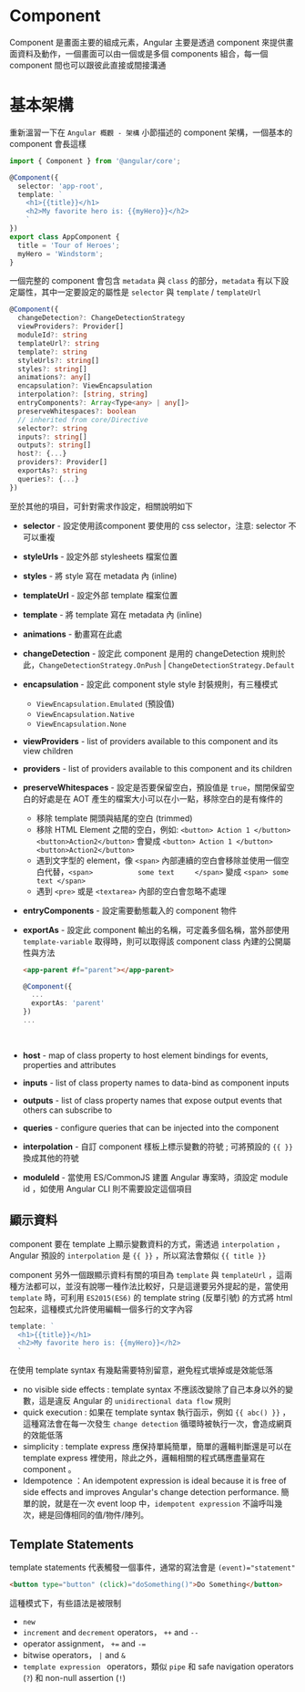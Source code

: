 # Component

Component 是畫面主要的組成元素，Angular 主要是透過 component 來提供畫面資料及動作，一個畫面可以由一個或是多個 components 組合，每一個 component 間也可以跟彼此直接或間接溝通

# 基本架構

重新溫習一下在 `Angular 概觀 - 架構` 小節描述的 component 架構，一個基本的 component 會長這樣

```typescript
import { Component } from '@angular/core';

@Component({
  selector: 'app-root',
  template: `
    <h1>{{title}}</h1>
    <h2>My favorite hero is: {{myHero}}</h2>
    `
})
export class AppComponent {
  title = 'Tour of Heroes';
  myHero = 'Windstorm';
}
```

一個完整的 component 會包含 `metadata` 與 `class` 的部分，`metadata` 有以下設定屬性，其中一定要設定的屬性是 `selector` 與 `template` / `templateUrl`

```typescript
@Component({ 
  changeDetection?: ChangeDetectionStrategy
  viewProviders?: Provider[]
  moduleId?: string
  templateUrl?: string
  template?: string
  styleUrls?: string[]
  styles?: string[]
  animations?: any[]
  encapsulation?: ViewEncapsulation
  interpolation?: [string, string]
  entryComponents?: Array<Type<any> | any[]>
  preserveWhitespaces?: boolean
  // inherited from core/Directive
  selector?: string
  inputs?: string[]
  outputs?: string[]
  host?: {...}
  providers?: Provider[]
  exportAs?: string
  queries?: {...}
})
```

至於其他的項目，可針對需求作設定，相關說明如下

- **selector** - 設定使用該component 要使用的 css selector，注意: selector 不可以重複

- **styleUrls** - 設定外部 stylesheets 檔案位置

- **styles** - 將 style 寫在 metadata 內 (inline)

- **templateUrl** - 設定外部 template 檔案位置

- **template** - 將 template 寫在 metadata 內 (inline)

- **animations** - 動畫寫在此處

- **changeDetection** - 設定此 component 是用的 changeDetection 規則於此，`ChangeDetectionStrategy.OnPush` | `ChangeDetectionStrategy.Default`

- **encapsulation** - 設定此 component style style 封裝規則，有三種模式
  - `ViewEncapsulation.Emulated` (預設值)
  - `ViewEncapsulation.Native`
  - `ViewEncapsulation.None`

- **viewProviders** - list of providers available to this component and its view children

- **providers** - list of providers available to this component and its children

- **preserveWhitespaces** - 設定是否要保留空白，預設值是 `true`，關閉保留空白的好處是在 AOT 產生的檔案大小可以在小一點，移除空白的是有條件的
  - 移除 template 開頭與結尾的空白 (trimmed)
  - 移除 HTML Element 之間的空白，例如: `<button> Action 1 </button>      <button>Action2</button>` 會變成 `<button> Action 1 </button><button>Action2</button>`
  - 遇到文字型的 element，像 `<span>` 內部連續的空白會移除並使用一個空白代替，`<span>           some text     </span>` 變成 `<span> some text </span>`
  - 遇到 `<pre>` 或是 `<textarea>` 內部的空白會忽略不處理

- **entryComponents** - 設定需要動態載入的 component 物件

- **exportAs** - 設定此 component 輸出的名稱，可定義多個名稱，當外部使用 `template-variable` 取得時，則可以取得該 component class 內建的公開屬性與方法

  ```html
  <app-parent #f="parent"></app-parent>
  ```

  ```typescript
  @Component({
    ...
    exportAs: 'parent'
  })
  ...
  ```

  ​

- **host** - map of class property to host element bindings for events, properties and attributes

- **inputs** - list of class property names to data-bind as component inputs

- **outputs** - list of class property names that expose output events that others can subscribe to

- **queries** - configure queries that can be injected into the component

- **interpolation** - 自訂 component 樣板上標示變數的符號 ; 可將預設的 `{{ }}` 換成其他的符號

- **moduleId** - 當使用 ES/CommonJS 建置 Angular 專案時，須設定 module id ，如使用 Angular CLI 則不需要設定這個項目

## 顯示資料

component 要在 template 上顯示變數資料的方式，需透過 `interpolation` ，Angular 預設的 `interpolation` 是 `{{ }}` ，所以寫法會類似 `{{ title }}`

component 另外一個跟顯示資料有關的項目為 `template` 與 `templateUrl` ，這兩種方法都可以，並沒有說哪一種作法比較好，只是這邊要另外提起的是，當使用 `template` 時，可利用 `ES2015(ES6)` 的 template string (反單引號) 的方式將 html 包起來，這種模式允許使用編輯一個多行的文字內容

```typescript
template: `
  <h1>{{title}}</h1>
  <h2>My favorite hero is: {{myHero}}</h2>
  `
```

在使用 template syntax 有幾點需要特別留意，避免程式壞掉或是效能低落

* no visible side effects : template syntax 不應該改變除了自己本身以外的變數，這是違反 Angular 的 `unidirectional data flow` 規則
* quick execution : 如果在 template syntax 執行函示，例如 `{{ abc() }}` ，這種寫法會在每一次發生 `change detection` 循環時被執行一次，會造成網頁的效能低落
* simplicity : template express 應保持單純簡單，簡單的邏輯判斷還是可以在 template express 裡使用，除此之外，邏輯相關的程式碼應盡量寫在 component 。
* Idempotence ：An idempotent expression is ideal because it is free of side effects and improves Angular's change detection performance. 簡單的說，就是在一次 event loop 中，`idempotent expression` 不論呼叫幾次，總是回傳相同的值/物件/陣列。

## Template Statements

template statements 代表觸發一個事件，通常的寫法會是 `(event)="statement"` 

```html
<button type="button" (click)="doSomething()">Do Something</button>
```

這種模式下，有些語法是被限制

* `new`
* `increment` and `decrement` operators， `++` and `--`
* operator assignment， `+=` and `-=`
* bitwise operators， `|` and `&`
* `template expression ` operators，類似 `pipe` 和 safe navigation operators (`?`) 和 non-null assertion (`!`)

